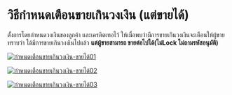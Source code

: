 # วิธีกำหนดเตือนขายเกินวงเงิน (แต่ขายได้)

ตั้งการโดยกำหนดวงเงินของลูกค้า และเครดิตเทอไว้
ให้เมื่อพบว่ามีการขายเกินวงเงินจะเตือนให้ผู้ขายทราบว่า
ได้มีการขายเกินวงงเินไปแล้ว **แต่ผู้ขายสามารถ ขายต่อไปได้(ไม่Lock
ไม่ถามรหัสอนุมัติ)**

[![กำหนดเตือนขายเกินวงเงิน-ขายได้01](/images/กำหนดเตือนขายเกินวงเงิน-ขายได้01.jpg)](/images/กำหนดเตือนขายเกินวงเงิน-ขายได้01.jpg)

[![กำหนดเตือนขายเกินวงเงิน-ขายได้02](/images/กำหนดเตือนขายเกินวงเงิน-ขายได้02.jpg)](/images/กำหนดเตือนขายเกินวงเงิน-ขายได้02.jpg)

[![กำหนดเตือนขายเกินวงเงิน-ขายได้03](/images/กำหนดเตือนขายเกินวงเงิน-ขายได้03.jpg)](/images/กำหนดเตือนขายเกินวงเงิน-ขายได้03.jpg)

[](http://www.smlaccount.com/manual/wp-content/uploads/2017/11/กำหนดเตือนขายเกินวงเงิน-ขายได้03.jpg)

